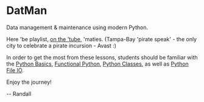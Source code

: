 # DatMan
Data management & maintenance using modern Python.

Here 'be playlist, [on the 'tube](https://www.youtube.com/playlist?list=PLItP5KoawLqniVxFwjPatXjxq9vQLdX26), 'maties. (Tampa-Bay 'pirate speak' - the only city to celebrate a pirate incursion - Avast :)

In order to get the most from these lessons, students should be familiar with the [Python Basics](https://www.udemy.com/course/python-1000/), [Functional Python](https://www.udemy.com/course/python-1100), [Python Classes](https://www.udemy.com/course/python-2000-beyond-the-basics), as well as [Python File IO](https://www.udemy.com/course/python-3000-tactical-file-io).

Enjoy the journey!

-- Randall


